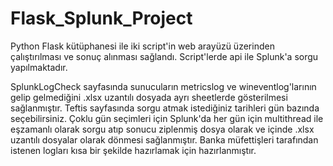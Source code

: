 # Flask_Splunk_Project
Python Flask kütüphanesi ile iki script'in web arayüzü üzerinden çalıştırılması ve sonuç alınması sağlandı. Script'lerde api ile Splunk'a sorgu yapılmaktadır.

SplunkLogCheck sayfasında sunucuların metricslog ve wineventlog'larının gelip gelmediğini .xlsx uzantılı dosyada ayrı sheetlerde gösterilmesi sağlanmıştır.
Teftis sayfasında sorgu atmak istediğiniz tarihleri gün bazında seçebilirsiniz. Çoklu gün seçimleri için Splunk'da her gün için multithread ile eşzamanlı olarak sorgu atıp sonucu ziplenmiş dosya olarak ve içinde .xlsx uzantılı dosyalar olarak dönmesi sağlanmıştır. Banka müfettişleri tarafından istenen logları kısa bir şekilde hazırlamak için hazırlanmıştır.
